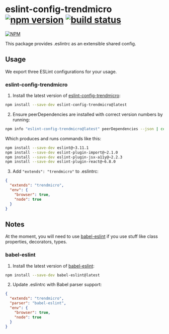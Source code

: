 # eslint-config-trendmicro [![npm version](https://badge.fury.io/js/eslint-config-trendmicro.svg)](http://badge.fury.io/js/eslint-config-trendmicro) [![build status](https://travis-ci.org/trendmicro-frontend/eslint-config-trendmicro.svg?branch=master)](https://travis-ci.org/trendmicro-frontend/eslint-config-trendmicro)

[![NPM](https://nodei.co/npm/eslint-config-trendmicro.png?downloads=true&stars=true)](https://www.npmjs.com/package/eslint-config-trendmicro)

This package provides .eslintrc as an extensible shared config.

## Usage

We export three ESLint configurations for your usage.

### eslint-config-trendmicro

1. Install the latest version of [eslint-config-trendmicro](https://github.com/trendmicro-frontend/eslint-config-trendmicro):
  ```sh
  npm install --save-dev eslint-config-trendmicro@latest
  ```

2. Ensure peerDependencies are installed with correct version numbers by running:
  ```sh
  npm info "eslint-config-trendmicro@latest" peerDependencies --json | command sed 's/[\{\},]//g ; s/: /@/g' | xargs -L1 npm install --save-dev
  ```

  Which produces and runs commands like this:

  ```sh
  npm install --save-dev eslint@~3.11.1
  npm install --save-dev eslint-plugin-import@~2.1.0
  npm install --save-dev eslint-plugin-jsx-a11y@~2.2.3
  npm install --save-dev eslint-plugin-react@~6.8.0
  ```

3. Add `"extends": "trendmicro"` to .eslintrc:
  ```json
  {
    "extends": "trendmicro",
    "env": {
      "browser": true,
      "node": true
    }
  }
  ```
  
## Notes
  
At the moment, you will need to use [babel-eslint](https://github.com/babel/babel-eslint) if you use stuff like class properties, decorators, types.
  
### babel-eslint

1. Install the latest version of [babel-eslint](https://github.com/babel/babel-eslint):
  ```sh
  npm install --save-dev babel-eslint@latest
  ```
  
2. Update .eslintrc with Babel parser support:
  ```json
  {
    "extends": "trendmicro",
    "parser": "babel-eslint",
    "env": {
      "browser": true,
      "node": true
    }
  }
  ```

